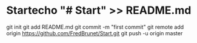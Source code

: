 # Startecho "# Start" >> README.md
git init
git add README.md
git commit -m "first commit"
git remote add origin https://github.com/FredBrunet/Start.git
git push -u origin master
